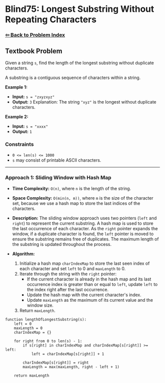 # Blind75: Longest Substring Without Repeating Characters

### [⇦ Back to Problem Index](../../index.md)

## Textbook Problem

Given a string `s`, find the length of the longest substring without duplicate characters.

A substring is a contiguous sequence of characters within a string.

**Example 1:**

-   **Input:** `s = "zxyzxyz"`
-   **Output:** `3`
    Explanation: The string `"xyz"` is the longest without duplicate characters.

**Example 2:**

-   **Input:** `s = "xxxx"`
-   **Output:** `1`

### Constraints

-   `0 <= len(s) <= 1000`
-   `s` may consist of printable ASCII characters.

---

### Approach 1: Sliding Window with Hash Map

-   **Time Complexity:** `O(n)`, where `n` is the length of the string.
-   **Space Complexity:** `O(min(n, m))`, where `m` is the size of the character set, because we use a hash map to store the last indices of the characters.
-   **Description:** The sliding window approach uses two pointers (`left` and `right`) to represent the current substring. A hash map is used to store the last occurrence of each character. As the `right` pointer expands the window, if a duplicate character is found, the `left` pointer is moved to ensure the substring remains free of duplicates. The maximum length of the substring is updated throughout the process.

-   **Algorithm:**
    1. Initialize a hash map `charIndexMap` to store the last seen index of each character and set `left` to 0 and `maxLength` to 0.
    2. Iterate through the string with the `right` pointer:
        - If the current character is already in the hash map and its last occurrence index is greater than or equal to `left`, update `left` to the index right after the last occurrence.
        - Update the hash map with the current character's index.
        - Update `maxLength` as the maximum of its current value and the window size.
    3. Return `maxLength`.

```pseudo
function lengthOfLongestSubstring(s):
	left = 0
	maxLength = 0
	charIndexMap = {}

	for right from 0 to len(s) - 1:
		if s[right] in charIndexMap and charIndexMap[s[right]] >= left:
			left = charIndexMap[s[right]] + 1

		charIndexMap[s[right]] = right
		maxLength = max(maxLength, right - left + 1)

	return maxLength
```
